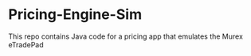 # Pricing-Engine-Sim
This repo contains Java code for a  pricing app that emulates the Murex eTradePad
